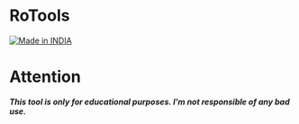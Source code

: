 # RoTools
<a href="https://github.com/RodrikWan"><img title="Made in INDIA" src="https://img.shields.io/badge/Version-0.1-brightgreen"></a>
# Attention 
***This tool is only for educational purposes. I'm not responsible of any bad use.***
